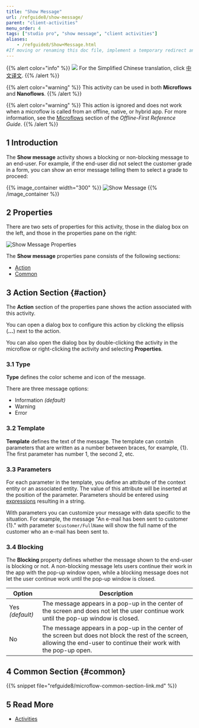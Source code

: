 ```yaml
---
title: "Show Message"
url: /refguide8/show-message/
parent: "client-activities"
menu_order: 4
tags: ["studio pro", "show message", "client activities"]
aliases:
    - /refguide8/Show+Message.html
#If moving or renaming this doc file, implement a temporary redirect and let the respective team know they should update the URL in the product. See Mapping to Products for more details.
---
```


{{% alert color="info" %}}
<img src="attachments/chinese-translation/china.png" style="display: inline-block; margin: 0" /> For the Simplified Chinese translation, click [中文译文](https://cdn.mendix.tencent-cloud.com/documentation/refguide8/show-message.pdf).
{{% /alert %}}

{{% alert color="warning" %}}
This activity can be used in both **Microflows** and **Nanoflows**.
{{% /alert %}}

{{% alert color="warning" %}}
This action is ignored and does not work when a microflow is called from an offline, native, or hybrid app. For more information, see the [Microflows](/refguide8/offline-first/#microflows) section of the *Offline-First Reference Guide*.
{{% /alert %}}

## 1 Introduction

The **Show message** activity shows a blocking or non-blocking message to an end-user. For example, if the end-user did not select the customer grade in a form, you can show an error message telling them to select a grade to proceed:

{{% image_container width="300" %}}
![Show Message](/attachments/refguide8/modeling/application-logic/activities/client-activities/show-message/show-message.png)
{{% /image_container %}}

## 2 Properties

There are two sets of properties for this activity, those in the dialog box on the left, and those in the properties pane on the right:

![Show Message Properties](/attachments/refguide8/modeling/application-logic/activities/client-activities/show-message/show-message-properties.png)

The **Show message** properties pane consists of the following sections:

* [Action](#action)
* [Common](#common)

## 3 Action Section {#action}

The **Action** section of the properties pane shows the action associated with this activity.

You can open a dialog box to configure this action by clicking the ellipsis (**…**) next to the action.

You can also open the dialog box by double-clicking the activity in the microflow or right-clicking the activity and selecting **Properties**.

### 3.1 Type

**Type** defines the color scheme and icon of the message.

There are three message options:

* Information *(default)* 
* Warning
* Error 

### 3.2 Template

**Template** defines the text of the message. The template can contain parameters that are written as a number between braces, for example, {1}. The first parameter has number 1, the second 2, etc.

### 3.3 Parameters

For each parameter in the template, you define an attribute of the context entity or an associated entity. The value of this attribute will be inserted at the position of the parameter. Parameters should be entered using [expressions](/refguide8/expressions/) resulting in a string.

With parameters you can customize your message with data specific to the situation. For example, the message "An e-mail has been sent to customer {1}." with parameter `$customer/FullName` will show the full name of the customer who an e-mail has been sent to.

### 3.4 Blocking

The **Blocking** property defines whether the message shown to the end-user is blocking or not. A non-blocking message lets users continue their work in the app with the pop-up window open, while a blocking message does not let the user continue work until the pop-up window is closed.

| Option | Description |
| --- | --- |
| Yes *(default)* | The message appears in a pop-up in the center of the screen and does not let the user continue work until the pop-up window is closed. |
| No | The message appears in a pop-up in the center of the screen but does not block the rest of the screen, allowing the end-user to continue their work with the pop-up open. |

## 4 Common Section {#common}

{{% snippet file="refguide8/microflow-common-section-link.md" %}}

## 5 Read More

* [Activities](/refguide8/activities/)